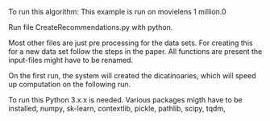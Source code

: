 To run this algorithm:
This example is run on movielens 1 million.0

Run file CreateRecommendations.py with python.

Most other files are just pre processing for the data sets.
For creating this for a new data set follow the steps in the paper.
All functions are present the input-files might have to be renamed.

On the first run, the system will created the dicatinoaries,
which will speed up computation on the following run.

To run this Python 3.x.x is needed.
Various packages migth have to be installed,
numpy,
sk-learn,
contextlib,
pickle,
pathlib,
scipy,
tqdm,
